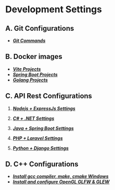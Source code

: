 # Development Settings

## A. Git Configurations

- ***[Git Commands](languages/git.md)***


## B. Docker images

- ***[Vite Projects](docker/vite_projects.md)***
- ***[Spring Boot Projects](docker/springboot-projects.md)***
- ***[Golang Projects](docker/golang_projects.md)***

## C. API Rest Configurations

1. ***[Nodejs + ExpressJs Settings](languages/nodejs.md)*** 

2. ***[C# + .NET Settings](languages/csharp.md)***

3. ***[Java + Spring Boot Settings](languages/java.md)***

4. ***[PHP + Laravel Settings](languages/php.md)***

5. ***[Python + Django Settings](languages/python.md)***

## D. C++ Configurations

- ***[Install gcc compiler, make, cmake Windows](languages/cpp.md)***
- ***[Install and configure OpenGL GLFW & GLEW](cpp/opengl.md)***
